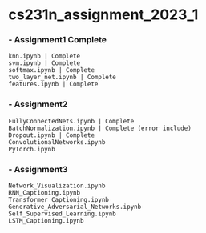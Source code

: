 # cs231n_assignment_2023_1

### - Assignment1 Complete
    knn.ipynb | Complete
    svm.ipynb | Complete
    softmax.ipynb | Complete
    two_layer_net.ipynb | Complete
    features.ipynb | Complete
### - Assignment2
    FullyConnectedNets.ipynb | Complete
    BatchNormalization.ipynb | Complete (error include)
    Dropout.ipynb | Complete
    ConvolutionalNetworks.ipynb
    PyTorch.ipynb
### - Assignment3
    Network_Visualization.ipynb
    RNN_Captioning.ipynb
    Transformer_Captioning.ipynb
    Generative_Adversarial_Networks.ipynb
    Self_Supervised_Learning.ipynb
    LSTM_Captioning.ipynb